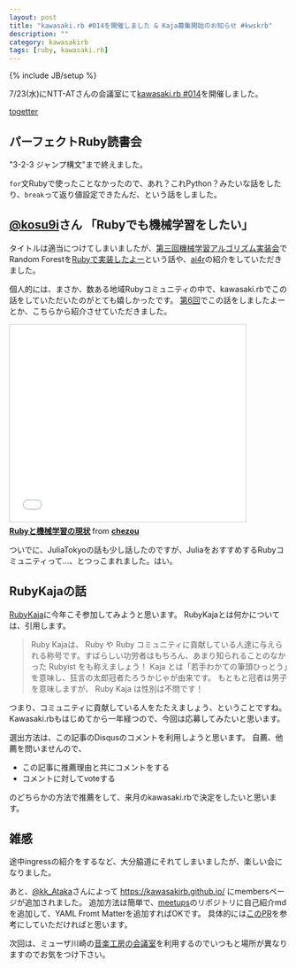 ```yaml
---
layout: post
title: "kawasaki.rb #014を開催しました & Kaja募集開始のお知らせ #kwskrb"
description: ""
category: kawasakirb
tags: [ruby, kawasaki.rb]
---
```

{% include JB/setup %}

7/23(水)にNTT-ATさんの会議室にて[kawasaki.rb #014](http://kawasakirb.doorkeeper.jp/events/13179)を開催しました。

[togetter](http://togetter.com/li/698133)

## パーフェクトRuby読書会
"3-2-3 ジャンプ構文"まで終えました。

`for`文Rubyで使ったことなかったので、あれ？これPython？みたいな話をしたり、`break`って返り値設定できたんだ、という話をしました。

## [@kosu9i](https://twitter/kosu9i)さん 「Rubyでも機械学習をしたい」

タイトルは適当につけてしまいましたが、[第三回機械学習アルゴリズム実装会](http://mlhackathon.connpass.com/event/7115/)でRandom Forestを[Rubyで実装したよー](https://github.com/kosu9i/MLL/blob/master/random_forest/rf.rb)という話や、[ai4r](http://www.ai4r.org/)の紹介をしていただきました。

個人的には、まさか、数ある地域Rubyコミュニティの中で、kawasaki.rbでこの話をしていただいたのがとても嬉しかったです。
[第6回](http://chezou.wordpress.com/2014/01/24/kawasaki-rb-006-%E3%82%92%E9%96%8B%E5%82%AC%E3%81%97%E3%81%BE%E3%81%97%E3%81%9F-kwskrb/)でこの話をしましたよーとか、こちらから紹介させていただきました。

<iframe src="//www.slideshare.net/slideshow/embed_code/28923469" width="427" height="356" frameborder="0" marginwidth="0" marginheight="0" scrolling="no" style="border:1px solid #CCC; border-width:1px; margin-bottom:5px; max-width: 100%;" allowfullscreen> </iframe> <div style="margin-bottom:5px"> <strong> <a href="https://www.slideshare.net/chezou/ruby-28923469" title="Rubyと機械学習の現状" target="_blank">Rubyと機械学習の現状</a> </strong> from <strong><a href="http://www.slideshare.net/chezou" target="_blank">chezou</a></strong> </div>

ついでに、JuliaTokyoの話も少し話したのですが、JuliaをおすすめするRubyコミュニティって...、とつっこまれました。はい。

## RubyKajaの話

[RubyKaja](http://kaja.rubyist.net/2014/about)に今年こそ参加してみようと思います。
RubyKajaとは何かについては、引用します。

> Ruby Kajaは、 Ruby や Ruby コミュニティに貢献している人達に与えられる称号です。すばらしい功労者はもちろん、あまり知られることのなかった Rubyist をも称えましょう！
> Kaja とは「若手わかての筆頭ひっとう」を意味し、狂言の太郎冠者たろうかじゃが由来です。
> もともと冠者は男子を意味しますが、 Ruby Kaja は性別は不問です！

つまり、コミュニティに貢献している人をたたえましょう、ということですね。
Kawasaki.rbもはじめてから一年経つので、今回は応募してみたいと思います。

選出方法は、この記事のDisqusのコメントを利用しようと思います。
自薦、他薦を問いませんので、

- この記事に推薦理由と共にコメントをする
- コメントに対してvoteする

のどちらかの方法で推薦をして、来月のkawasaki.rbで決定をしたいと思います。


## 雑感

途中ingressの紹介をするなど、大分脇道にそれてしまいましたが、楽しい会になりました。

あと、[@kk_Ataka](https://twitter.com/kk_Aataka)さんによって https://kawasakirb.github.io/ にmembersページが追加されました。
追加方法は簡単で、[meetups](https://github.com/kawasakirb/meetups)のリポジトリに自己紹介mdを追加して、YAML Fromt Matterを追加すればOKです。
具体的には[このPR](https://github.com/kawasakirb/meetups/pull/17/)を参考にしていただければと思います。

次回は、ミューザ川崎の[音楽工房の会議室](http://www.kawasaki-sym-hall.jp/hallguide/studio/outline/)を利用するのでいつもと場所が異なりますのでお気をつけ下さい。
